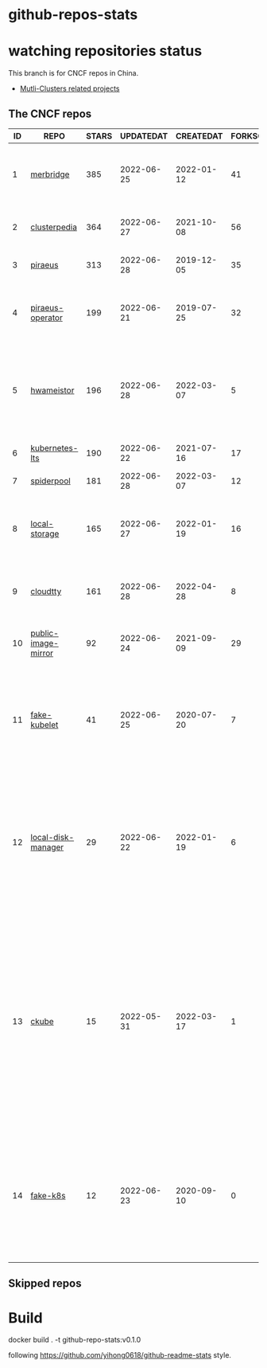 # github-repos-stats

# watching repositories status

This branch is for CNCF repos in China.
- [Mutli-Clusters related projects](https://github.com/pacoxu/github-repos-stats/tree/multi-clusters)


<!--START_SECTION:github_repos-->
## The CNCF repos
| ID |                                   REPO                                   | STARS | UPDATEDAT  | CREATEDAT  | FORKSCOUNT |                                                                                                                     DESCRIPTIONS                                                                                                                     |
|----|--------------------------------------------------------------------------|-------|------------|------------|------------|------------------------------------------------------------------------------------------------------------------------------------------------------------------------------------------------------------------------------------------------------|
|  1 | [merbridge](https://github.com/merbridge/merbridge)                      |   385 | 2022-06-25 | 2022-01-12 |         41 | Use eBPF to speed up your Service Mesh like crossing an Einstein-Rosen Bridge.                                                                                                                                                                       |
|  2 | [clusterpedia](https://github.com/clusterpedia-io/clusterpedia)          |   364 | 2022-06-27 | 2021-10-08 |         56 | The Encyclopedia of Kubernetes clusters                                                                                                                                                                                                              |
|  3 | [piraeus](https://github.com/piraeusdatastore/piraeus)                   |   313 | 2022-06-28 | 2019-12-05 |         35 | High Available Datastore for Kubernetes                                                                                                                                                                                                              |
|  4 | [piraeus-operator](https://github.com/piraeusdatastore/piraeus-operator) |   199 | 2022-06-21 | 2019-07-25 |         32 | The Piraeus Operator manages LINSTOR clusters in Kubernetes.                                                                                                                                                                                         |
|  5 | [hwameistor](https://github.com/hwameistor/hwameistor)                   |   196 | 2022-06-28 | 2022-03-07 |          5 | HwameiStor system will be deployed by using Helm Charts, including Local Storage, Local Disk Manager, and Scheduler.                                                                                                                                 |
|  6 | [kubernetes-lts](https://github.com/klts-io/kubernetes-lts)              |   190 | 2022-06-22 | 2021-07-16 |         17 | Kubernetes LTS(long term support)                                                                                                                                                                                                                    |
|  7 | [spiderpool](https://github.com/spidernet-io/spiderpool)                 |   181 | 2022-06-28 | 2022-03-07 |         12 | kubernetes ipam                                                                                                                                                                                                                                      |
|  8 | [local-storage](https://github.com/hwameistor/local-storage)             |   165 | 2022-06-27 | 2022-01-19 |         16 | Local Storage is one of HwameiStor components. It will provision the local LVM volume.                                                                                                                                                               |
|  9 | [cloudtty](https://github.com/cloudtty/cloudtty)                         |   161 | 2022-06-28 | 2022-04-28 |          8 | A Friendly Kubernetes CloudShell (Web Terminal) !                                                                                                                                                                                                    |
| 10 | [public-image-mirror](https://github.com/DaoCloud/public-image-mirror)   |    92 | 2022-06-24 | 2021-09-09 |         29 | 很多镜像都在国外。比如 gcr 。国内下载很慢，需要加速。                                                                                                                                                                                                |
| 11 | [fake-kubelet](https://github.com/wzshiming/fake-kubelet)                |    41 | 2022-06-25 | 2020-07-20 |          7 | This is a fake kubelet. that can simulate any number of nodes and maintain pods on those nodes. It is useful for test control plane.                                                                                                                 |
| 12 | [local-disk-manager](https://github.com/hwameistor/local-disk-manager)   |    29 | 2022-06-22 | 2022-01-19 |          6 | Local Disk Manager is one of HwameiStor components. It will manage all the local disks of the HwameiStor nodes, including provision local Disk volume, and disk health management.                                                                   |
| 13 | [ckube](https://github.com/DaoCloud/ckube)                               |    15 | 2022-05-31 | 2022-03-17 |          1 | Kubernetes APIServer 高性能代理组件，代理 APIServer 的 List 请求，其它类型的请求会直接反向代理到原生 APIServer。 CKube 还额外支持了分页、搜索和索引等功能。 并且，CKube 100% 兼容原生 kubectl 和 kube client sdk，只需要简单的配置即可实现全局替换。 |
| 14 | [fake-k8s](https://github.com/wzshiming/fake-k8s)                        |    12 | 2022-06-23 | 2020-09-10 |          0 | fake-k8s is a tool for running Fake Kubernetes clusters, It can be used as an alternative to Kind in some scenarios where you don’t need to actually run the Pod                                                                                     |



## Skipped repos
<!--END_SECTION:github_repos-->

# Build

docker build . -t github-repo-stats:v0.1.0

following https://github.com/yihong0618/github-readme-stats style.
